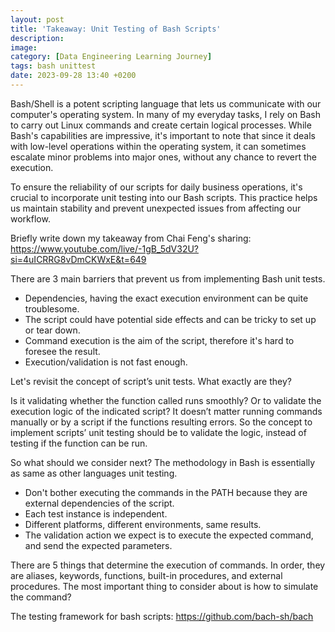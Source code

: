 ```yaml
---
layout: post
title: 'Takeaway: Unit Testing of Bash Scripts'
description: 
image: 
category: [Data Engineering Learning Journey]
tags: bash unittest
date: 2023-09-28 13:40 +0200
---
```

Bash/Shell is a potent scripting language that lets us communicate with our computer's operating system. In many of my everyday tasks, I rely on Bash to carry out Linux commands and create certain logical processes. While Bash's capabilities are impressive, it's important to note that since it deals with low-level operations within the operating system, it can sometimes escalate minor problems into major ones, without any chance to revert the execution.

To ensure the reliability of our scripts for daily business operations, it's crucial to incorporate unit testing into our Bash scripts. This practice helps us maintain stability and prevent unexpected issues from affecting our workflow.

Briefly write down my takeaway from Chai Feng's sharing: https://www.youtube.com/live/-1gB_5dV32U?si=4uICRRG8vDmCKWxE&t=649



There are 3 main barriers that prevent us from implementing Bash unit tests.
- Dependencies, having the exact execution environment can be quite troublesome.
- The script could have potential side effects and can be tricky to set up or tear down.
- Command execution is the aim of the script, therefore it's hard to foresee the result.
- Execution/validation is not fast enough.

Let's revisit the concept of script’s unit tests. What exactly are they? 

Is it validating whether the function called runs smoothly? Or to validate the execution logic of the indicated script? It doesn’t matter running commands manually or by a script if the functions resulting errors. So the concept to implement scripts’ unit testing should be to validate the logic, instead of testing if the function can be run.

So what should we consider next? The methodology in Bash is essentially as same as other languages unit testing.
- Don't bother executing the commands in the PATH because they are external dependencies of the script.
- Each test instance is independent.
- Different platforms, different environments, same results.
- The validation action we expect is to execute the expected command, and send the expected parameters.

There are 5 things that determine the execution of commands. In order, they are aliases, keywords, functions, built-in procedures, and external procedures. The most important thing to consider about is how to simulate the command?


The testing framework for bash scripts: https://github.com/bach-sh/bach

